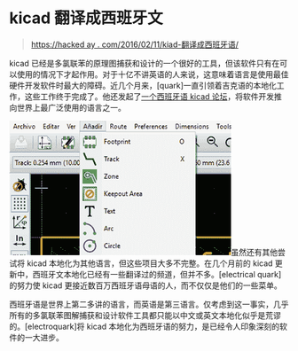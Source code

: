 # kicad 翻译成西班牙文

> [https://hacked ay . com/2016/02/11/kiad-翻译成西班牙语/](https://hackaday.com/2016/02/11/kicad-traducido-al-espanol/)

kicad 已经是多氯联苯的原理图捕获和设计的一个很好的工具，但该软件只有在可以使用的情况下才起作用。对于十亿不讲英语的人来说，这意味着语言是使用最佳硬件开发软件时最大的障碍。近几个月来，[quark]一直引领着吉克语的本地化工作，这些工作终于完成了。他还发起了[一个西班牙语 kicad 论坛](http://www.elektroquark.com/forokicad/)，将软件开发推向世界上最广泛使用的语言之一。

![Spanish](img/c9cb378671374df8d1956cbbed8866e4.png)虽然还有其他尝试将 kicad 本地化为其他语言，但这些项目大多不完整。在几个月前的 kicad 更新中，西班牙文本地化已经有一些翻译过的频道，但并不多。[electrical quark]的努力使 kicad 更接近数百万西班牙语母语的人，而不仅仅是他们的一些菜单。

西班牙语是世界上第二多讲的语言，而英语是第三语言。仅考虑到这一事实，几乎所有的多氯联苯图解捕获和设计软件工具都只能以中文或英文本地化似乎是荒谬的。[electroquark]将 kicad 本地化为西班牙语的努力，是已经令人印象深刻的软件的一大进步。